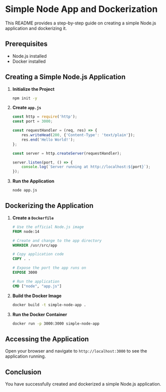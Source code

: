 # Simple Node App and Dockerization

This README provides a step-by-step guide on creating a simple Node.js application and dockerizing it.

## Prerequisites

- Node.js installed
- Docker installed

## Creating a Simple Node.js Application

1. **Initialize the Project**

    ```bash
    npm init -y
    ```

2. **Create `app.js`**

    ```javascript
    const http = require('http');
    const port = 3000;

    const requestHandler = (req, res) => {
        res.writeHead(200, {'Content-Type': 'text/plain'});
        res.end('Hello World!');
    };

    const server = http.createServer(requestHandler);

    server.listen(port, () => {
        console.log(`Server running at http://localhost:${port}`);
    });
    ```

3. **Run the Application**

    ```bash
    node app.js
    ```

## Dockerizing the Application

1. **Create a `Dockerfile`**

    ```Dockerfile
    # Use the official Node.js image
    FROM node:14

    # Create and change to the app directory
    WORKDIR /usr/src/app

    # Copy application code
    COPY . .

    # Expose the port the app runs on
    EXPOSE 3000

    # Run the application
    CMD ["node", "app.js"]
    ```

2. **Build the Docker Image**

    ```bash
    docker build -t simple-node-app . 
    ```

3. **Run the Docker Container**

    ```bash
    docker run -p 3000:3000 simple-node-app
    ```

## Accessing the Application

Open your browser and navigate to `http://localhost:3000` to see the application running.

## Conclusion

You have successfully created and dockerized a simple Node.js application.